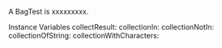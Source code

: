 A BagTest is xxxxxxxxx.Instance Variables	collectResult:		<Object>	collectionIn:		<Object>	collectionNotIn:		<Object>	collectionOfString:		<Object>	collectionWithCharacters:		<Object>	collectionWithElement:		<Object>	collectionWithoutNilMoreThan5:		<Object>	element:		<Object>	elementExistsTwice:		<Object>	elementNotIn:		<Object>	empty:		<Object>	emptyButAllocatedWith20:		<Object>	nonEmpty:		<Object>	otherCollectionWithoutEqualElements:		<Object>collectResult	- xxxxxcollectionIn	- xxxxxcollectionNotIn	- xxxxxcollectionOfString	- xxxxxcollectionWithCharacters	- xxxxxcollectionWithElement	- xxxxxcollectionWithoutNilMoreThan5	- xxxxxelement	- xxxxxelementExistsTwice	- xxxxxelementNotIn	- xxxxxempty	- xxxxxemptyButAllocatedWith20	- xxxxxnonEmpty	- xxxxxotherCollectionWithoutEqualElements	- xxxxx